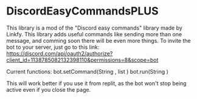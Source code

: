 # DiscordEasyCommandsPLUS

This library is a mod of the "Discord easy commands" library made by Linkfy. This library adds useful commands like sending more than one message, and comming soon there will be even more things. To invite the bot to your server, just go to this link:
https://discord.com/api/oauth2/authorize?client_id=1138785082132398110&permissions=8&scope=bot

Current functions:
bot.setCommand(String <command>, list <messages to send>)
bot.run(String <token>)

This will work better if you use it from replit, as the bot won't stop being active even if you close the page.
